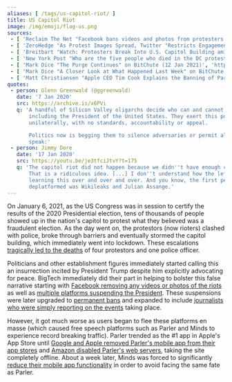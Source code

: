 ```yaml
---
aliases: [ /tags/us-capitol-riot/ ]
title: US Capitol Riot
image: /img/emoji/flag-us.png
sources:
 - [ 'Reclaim The Net "Facebook bans videos and photos from protesters at the US Capitol" by Tom Parker (6 Jan 2021)', 'https://reclaimthenet.org/facebook-bans-capitol-protest-photos-videos/' ]
 - [ 'ZeroHedge "As Protest Images Spread, Twitter "Restricts Engagement" With Tweets That "Risk Violence"" by Tyler Durden (6 Jan 2021)', 'https://archive.is/KkPYq' ]
 - [ 'Breitbart "Watch: Protesters Break Into U.S. Capitol Building amid Electoral College Vote" by John Binder (6 Jan 2021)', 'https://archive.is/Nm1LZ' ]
 - [ 'New York Post "Who are the five people who died in the DC protest at the Capitol?" by Gabrielle Fonrouge, Laura Italiano, Aaron Feis, Lia Eustachewich, Natalie O’Neill (7 Jan 2021)', 'https://archive.is/m6tKP' ]
 - [ 'Mark Dice "The Purge Continues" on BitChute (12 Jan 2021)', 'https://www.bitchute.com/video/puChi7vRCLM/' ]
 - [ 'Mark Dice "A Closer Look at What Happened Last Week" on BitChute (13 Jan 2021)', 'https://www.bitchute.com/video/8k-BvJ8D7m8/' ]
 - [ 'Matt Christiansen "Apple CEO Tim Cook Explains the Banning of Parler | Or Doesn’t, Actually" on BitChute (20 Jan 2021)', 'https://www.bitchute.com/video/uE60M80W8qk/' ]
quotes:
 - person: Glenn Greenwald (@ggreenwald)
   date: '7 Jan 2020'
   src: https://archive.is/x6PVi
   q: 'A handful of Silicon Valley oligarchs decide who can and cannot be heard,
       including the President of the United States. They exert this power
       unilaterally, with no standards, accountability or appeal.

       Politics now is begging them to silence adversaries or permit allies to
       speak:'
 - person: Jimmy Dore
   date: '17 Jan 2020'
   src: https://youtu.be/je3tfciJtvY?t=175
   q: 'The capitol riot did not happen because we didn''t have enough censorship.
       That is a ridiculous idea. [...] I don''t understand how the left has to keep
       learning this over and over and over. And you know, the first person to be
       deplatformed was Wikileaks and Julian Assange.'
---
```


On January 6, 2021, as the US Congress was in session to certify the results of
the 2020 Presidential election, tens of thousands of people showed up in the
nation's capitol to protest what they believed was a fraudulent election. As
the day went on, the protestors (now rioters) clashed with police, broke
through barriers and eventually stormed the capitol building, which immediately
went into lockdown. These escalations [tragically led to the
deaths](https://archive.is/m6tKP) of four protestors and one police officer.

Politicians and other establishment figures immediately started calling this an
insurrection incited by President Trump despite him explicitly advocating for
peace. BigTech immediately did their part in helping to bolster this false
narrative starting with [Facebook removing any videos or photos of the
riots](https://reclaimthenet.org/facebook-bans-capitol-protest-photos-videos/)
as well as [multiple platforms suspending the
President](/events/twitter-facebook-suspend-trump/). These suspensions were
later upgraded to [permanent bans](/events/twitter-bans-trump/) and expanded to
include [journalists who were simply reporting on the
events](/events/facebook-instagram-ban-elijah-schaffer/) taking place.

However, it got much worse as users began to flee these platforms en masse
(which caused free speech platforms such as Parler and Minds to experience
record breaking traffic). Parler trended as the #1 app in Apple's App Store
until [Google and Apple removed Parler's mobile app from their app
stores](/events/google-removes-parler-from-play-store/) and [Amazon disabled
Parler's web servers](/events/apple-removes-parler-from-app-store/), taking the
site completely offline. About a week later, Minds was forced to significantly
[reduce their mobile app
functionality](/events/google-play-threatens-minds-with-suspension/) in order
to avoid facing the same fate as Parler.
